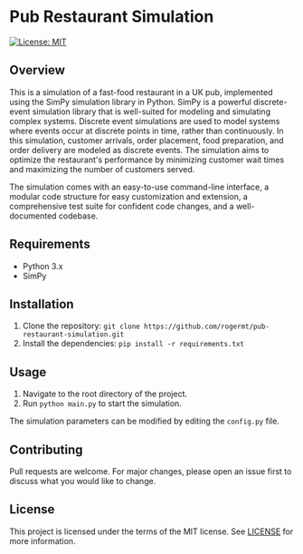 # Pub Restaurant Simulation

[![License: MIT](https://img.shields.io/badge/License-MIT-yellow.svg)](https://opensource.org/licenses/MIT)
## Overview

This is a simulation of a fast-food restaurant in a UK pub, implemented using the SimPy simulation library in Python. SimPy is a powerful discrete-event simulation library that is well-suited for modeling and simulating complex systems. Discrete event simulations are used to model systems where events occur at discrete points in time, rather than continuously. In this simulation, customer arrivals, order placement, food preparation, and order delivery are modeled as discrete events. The simulation aims to optimize the restaurant's performance by minimizing customer wait times and maximizing the number of customers served.

The simulation comes with an easy-to-use command-line interface, a modular code structure for easy customization and extension, a comprehensive test suite for confident code changes, and a well-documented codebase.

## Requirements

- Python 3.x
- SimPy

## Installation

1. Clone the repository: `git clone https://github.com/rogermt/pub-restaurant-simulation.git`
2. Install the dependencies: `pip install -r requirements.txt`

## Usage

1. Navigate to the root directory of the project.
2. Run `python main.py` to start the simulation.

The simulation parameters can be modified by editing the `config.py` file.

## Contributing
Pull requests are welcome. For major changes, please open an issue first to discuss what you would like to change.

## License
This project is licensed under the terms of the MIT license. See [LICENSE](LICENSE) for more information.
